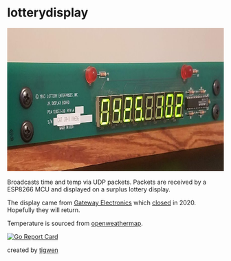 # lotterydisplay

<img src="display.png" alt="lottery display" width="854" height="332">

Broadcasts time and temp via UDP packets. Packets are received by a ESP8266 MCU and displayed on a surplus lottery
display.

The display came from [Gateway Electronics](https://www.gatewayelectronics.com/)
which [closed](https://www.reddit.com/r/StLouis/comments/iyh9e7/gateway_electronics_closing_end_of_october/) in 2020.
Hopefully they will return.

Temperature is sourced from [openweathermap](https://openweathermap.org/).

[![Go Report Card](https://goreportcard.com/badge/github.com/mlctrez/lotterydisplay)](https://goreportcard.com/report/github.com/mlctrez/lotterydisplay)

created by [tigwen](https://github.com/mlctrez/tigwen)

